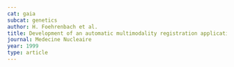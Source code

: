 ```yaml
---
cat: gaia
subcat: genetics
author: H. Foehrenbach et al.
title: Development of an automatic multimodality registration application for clinical brain imaging
journal: Medecine Nucleaire
year: 1999
type: article
---
```

